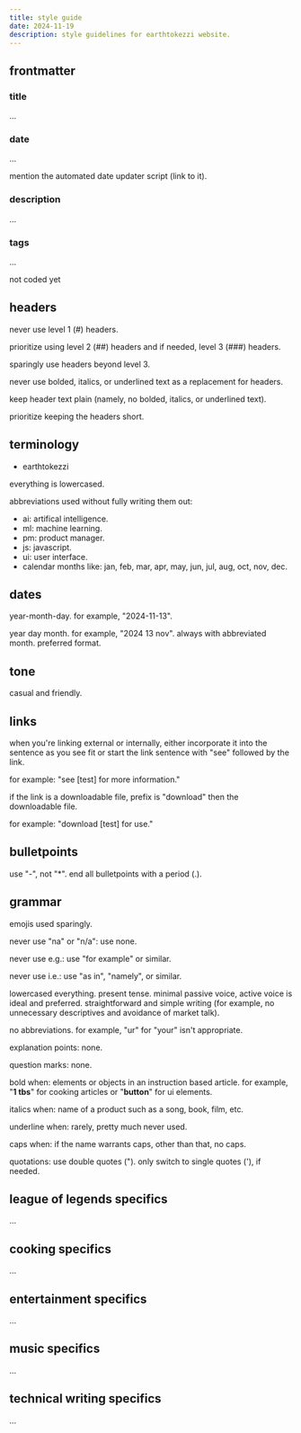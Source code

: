 ```yaml
---
title: style guide
date: 2024-11-19
description: style guidelines for earthtokezzi website.
---
```


## frontmatter 

### title

...

### date 

...

mention the automated date updater script (link to it).

### description

...

### tags

...

not coded yet

## headers

never use level 1 (#) headers. 

prioritize using level 2 (##) headers and if needed, level 3 (###) headers.

sparingly use headers beyond level 3. 

never use bolded, italics, or underlined text as a replacement for headers. 

keep header text plain (namely, no bolded, italics, or underlined text).

prioritize keeping the headers short.

## terminology

- earthtokezzi

everything is lowercased.

abbreviations used without fully writing them out: 
- ai: artifical intelligence.
- ml: machine learning.
- pm: product manager.
- js: javascript.
- ui: user interface.
- calendar months like: jan, feb, mar, apr, may, jun, jul, aug, oct, nov, dec.

## dates

year-month-day. for example, "2024-11-13".

year day month. for example, "2024 13 nov". always with abbreviated month. preferred format.

## tone

casual and friendly.

## links

when you're linking external or internally, either incorporate it into the sentence as you see fit or start the link sentence with "see" followed by the link.

for example: "see [test] for more information."

if the link is a downloadable file, prefix is "download" then the downloadable file. 

for example: "download [test] for use."

## bulletpoints

use "-", not "*".
end all bulletpoints with a period (.).

## grammar

emojis used sparingly.

never use "na" or "n/a": use none.

never use e.g.: use "for example" or similar. 

never use i.e.: use "as in", "namely", or similar.

lowercased everything. present tense. minimal passive voice, active voice is ideal and preferred. straightforward and simple writing (for example, no unnecessary descriptives and avoidance of market talk).

no abbreviations. for example, "ur" for "your" isn't appropriate. 

explanation points: none. 

question marks: none.

bold when: elements or objects in an instruction based article. for example, "**1 tbs**" for cooking articles or "**button**" for ui elements.

italics when: name of a product such as a song, book, film, etc.

underline when: rarely, pretty much never used.

caps when: if the name warrants caps, other than that, no caps.

quotations: use double quotes ("). only switch to single quotes ('), if needed.

## league of legends specifics

...

## cooking specifics

...

## entertainment specifics

...

## music specifics

...

## technical writing specifics

...
